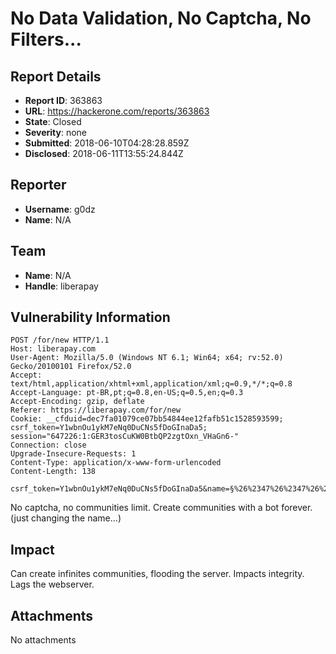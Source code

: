 # No Data Validation, No Captcha, No Filters...

## Report Details
- **Report ID**: 363863
- **URL**: https://hackerone.com/reports/363863
- **State**: Closed
- **Severity**: none
- **Submitted**: 2018-06-10T04:28:28.859Z
- **Disclosed**: 2018-06-11T13:55:24.844Z

## Reporter
- **Username**: g0dz
- **Name**: N/A

## Team
- **Name**: N/A
- **Handle**: liberapay

## Vulnerability Information
```
POST /for/new HTTP/1.1
Host: liberapay.com
User-Agent: Mozilla/5.0 (Windows NT 6.1; Win64; x64; rv:52.0) Gecko/20100101 Firefox/52.0
Accept: text/html,application/xhtml+xml,application/xml;q=0.9,*/*;q=0.8
Accept-Language: pt-BR,pt;q=0.8,en-US;q=0.5,en;q=0.3
Accept-Encoding: gzip, deflate
Referer: https://liberapay.com/for/new
Cookie: __cfduid=dec7fa01079ce07bb54844ee12fafb51c1528593599; csrf_token=Y1wbnOu1ykM7eNq0DuCNs5fDoGInaDa5; session="647226:1:GER3tosCuKW0BtbQP2zgtOxn_VHaGn6-"
Connection: close
Upgrade-Insecure-Requests: 1
Content-Type: application/x-www-form-urlencoded
Content-Length: 138

csrf_token=Y1wbnOu1ykM7eNq0DuCNs5fDoGInaDa5&name=§%26%2347%26%2347%26%2347%26%2347%26%2347%26%2347%26%2347%26%2347%26%2347%26%2347§&lang=mul
```

No captcha, no communities limit.
Create communities with a bot forever. (just changing the name...)

## Impact

Can create infinites communities, flooding the server.
Impacts integrity.
Lags the webserver.

## Attachments
No attachments
